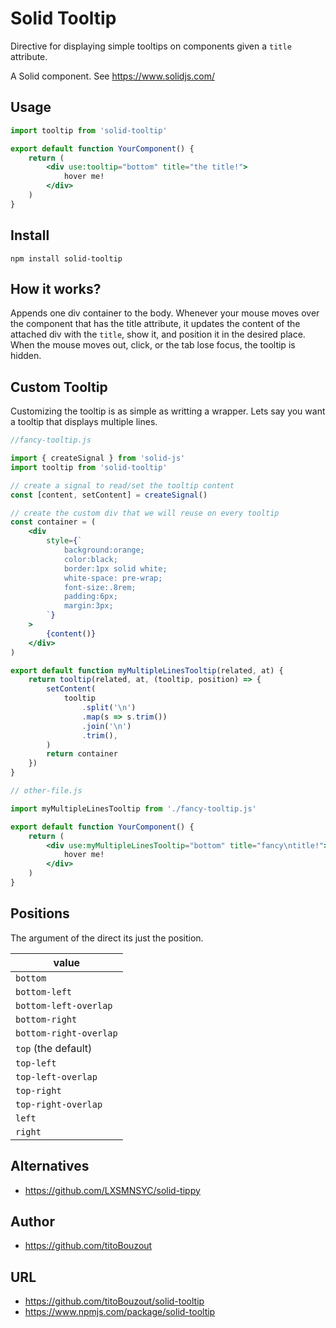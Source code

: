 # Solid Tooltip

Directive for displaying simple tooltips on components given a `title` attribute.

A Solid component. See https://www.solidjs.com/

## Usage

```jsx
import tooltip from 'solid-tooltip'

export default function YourComponent() {
	return (
		<div use:tooltip="bottom" title="the title!">
			hover me!
		</div>
	)
}
```

## Install

`npm install solid-tooltip`

## How it works?

Appends one div container to the body. Whenever your mouse moves over the component that has the title attribute, it updates the content of the attached div with the `title`, show it, and position it in the desired place. When the mouse moves out, click, or the tab lose focus, the tooltip is hidden.

## Custom Tooltip

Customizing the tooltip is as simple as writting a wrapper. Lets say you want a tooltip that displays multiple lines.

```jsx
//fancy-tooltip.js

import { createSignal } from 'solid-js'
import tooltip from 'solid-tooltip'

// create a signal to read/set the tooltip content
const [content, setContent] = createSignal()

// create the custom div that we will reuse on every tooltip
const container = (
	<div
		style={`
			background:orange;
			color:black;
			border:1px solid white;
			white-space: pre-wrap;
			font-size:.8rem;
			padding:6px;
			margin:3px;
		`}
	>
		{content()}
	</div>
)

export default function myMultipleLinesTooltip(related, at) {
	return tooltip(related, at, (tooltip, position) => {
		setContent(
			tooltip
				.split('\n')
				.map(s => s.trim())
				.join('\n')
				.trim(),
		)
		return container
	})
}

// other-file.js

import myMultipleLinesTooltip from './fancy-tooltip.js'

export default function YourComponent() {
	return (
		<div use:myMultipleLinesTooltip="bottom" title="fancy\ntitle!">
			hover me!
		</div>
	)
}
```

## Positions

The argument of the direct its just the position.

| value                  |
| ---------------------- |
| `bottom`               |
| `bottom-left`          |
| `bottom-left-overlap`  |
| `bottom-right`         |
| `bottom-right-overlap` |
| `top` (the default)    |
| `top-left`             |
| `top-left-overlap`     |
| `top-right`            |
| `top-right-overlap`    |
| `left`                 |
| `right`                |

## Alternatives

- https://github.com/LXSMNSYC/solid-tippy

## Author

- https://github.com/titoBouzout

## URL

- https://github.com/titoBouzout/solid-tooltip
- https://www.npmjs.com/package/solid-tooltip
